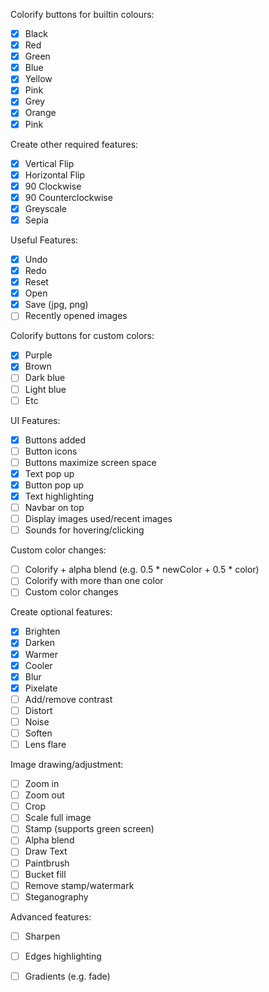 Colorify buttons for builtin colours: 
- [x] Black
- [x] Red
- [x] Green
- [x] Blue
- [x] Yellow
- [x] Pink
- [x] Grey
- [x] Orange
- [x] Pink

Create other required features: 
- [x] Vertical Flip
- [x] Horizontal Flip
- [x] 90 Clockwise
- [x] 90 Counterclockwise
- [x] Greyscale
- [x] Sepia

Useful Features: 
- [x] Undo
- [x] Redo
- [x] Reset
- [x] Open
- [x] Save (jpg, png)
- [ ] Recently opened images

Colorify buttons for custom colors: 
- [x] Purple
- [x] Brown
- [ ] Dark blue
- [ ] Light blue
- [ ] Etc

UI Features: 
- [x] Buttons added
- [ ] Button icons
- [ ] Buttons maximize screen space
- [x] Text pop up
- [x] Button pop up
- [x] Text highlighting
- [ ] Navbar on top
- [ ] Display images used/recent images
- [ ] Sounds for hovering/clicking

Custom color changes: 
- [ ] Colorify + alpha blend (e.g. 0.5 * newColor + 0.5 * color)
- [ ] Colorify with more than one color 
- [ ] Custom color changes

Create optional features: 
- [x] Brighten
- [x] Darken
- [x] Warmer
- [x] Cooler
- [x] Blur
- [x] Pixelate
- [ ] Add/remove contrast
- [ ] Distort
- [ ] Noise
- [ ] Soften
- [ ] Lens flare

Image drawing/adjustment: 
- [ ] Zoom in
- [ ] Zoom out
- [ ] Crop
- [ ] Scale full image
- [ ] Stamp (supports green screen)
- [ ] Alpha blend
- [ ] Draw Text
- [ ] Paintbrush
- [ ] Bucket fill
- [ ] Remove stamp/watermark
- [ ] Steganography

Advanced features: 
- [ ] Sharpen 
- [ ] Edges highlighting
- [ ] Gradients (e.g. fade)

